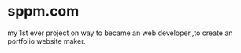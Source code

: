 # sppm.com
my 1st ever project on way to became an web developer,,to create an portfolio website maker. 
